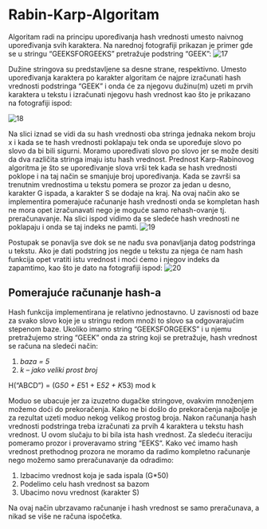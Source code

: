 # Rabin-Karp-Algoritam

Algoritam radi na principu upoređivanja hash vrednosti umesto naivnog upoređivanja
svih karaktera. Na narednoj fotografiji prikazan je primer gde se u stringu “GEEKSFORGEEKS”
pretražuje podstring “GEEK”:
![17](https://user-images.githubusercontent.com/61964257/145113514-c98e4882-61ef-4899-bcb6-4211a2a5c1a6.PNG)

Dužine stringova su predstavljene sa desne strane, respektivno. Umesto upoređivanja 
karaktera po karakter algoritam će najpre izračunati hash vrednosti podstringa “GEEK” i
onda će za njegovu dužinu(m) uzeti m prvih karaktera u tekstu i izračunati njegovu hash 
vrednost kao što je prikazano na fotografiji ispod:

![18](https://user-images.githubusercontent.com/61964257/145113519-020b088c-cb48-4c22-bc85-08f7c4527015.PNG)

Na slici iznad se vidi da su hash vrednosti oba stringa jednaka nekom broju x i kada se te 
hash vrednosti poklapaju tek onda se upoređuje slovo po slovo da bi bili sigurni. 
Moramo upoređivati slovo po slovo jer se može desiti da dva različita stringa imaju istu 
hash vrednost. Prednost Karp-Rabinovog algoritma je što se upoređivanje slova vrši tek 
kada se hash vrednosti poklope i na taj način se smanjuje broj upoređivanja. Kada se 
završi sa trenutnim vrednostima u tekstu pomera se prozor za jedan u desno, karakter 
G ispada, a karakter S se dodaje na kraj. Na ovaj način ako se implementira pomerajuće 
računanje hash vrednosti onda se kompletan hash ne mora opet izračunavati nego je 
moguće samo rehash-ovanje tj. preračunavanje.
Na slici ispod vidimo da se sledeće hash vrednosti ne poklapaju i onda se taj indeks ne pamti.
![19](https://user-images.githubusercontent.com/61964257/145113521-846878e8-180c-4657-90f9-0776c36abf0d.PNG)

Postupak se ponavlja sve dok se ne nađu sva ponavljanja datog podstringa u tekstu. Ako je 
dati podstring jos negde u tekstu za njega će nam hash funkcija opet vratiti istu vrednost i moći 
ćemo i njegov indeks da zapamtimo, kao što je dato na fotografiji ispod:
![20](https://user-images.githubusercontent.com/61964257/145113522-18a778df-19d7-4164-ac66-37b8879e4922.PNG)

## Pomerajuće računanje hash-a
Hash funkcija implementirana je relativno jednostavno. U zavisnosti od baze za svako 
slovo koje je u stringu redom množi to slovo sa odgovarajućim stepenom baze. Ukoliko imamo string “GEEKSFORGEEKS” i u njemu pretražujemo string “GEEK” onda za 
string koji se pretražuje, hash vrednost se računa na sledeći način:
1. *baza = 5*
2. *k – jako veliki prost broj*

H(“ABCD”) = (G*50 + E*51 + E*52 + K*53) mod k

Moduo se ubacuje jer za izuzetno dugačke stringove, ovakvim množenjem možemo doći do 
prekoračenja. Kako ne bi došlo do prekoračenja najbolje je za rezultat uzeti moduo nekog 
velikog prostog broja.
Nakon računanja hash vrednosti podstringa treba izračunati za prvih 4 karaktera u 
tekstu hash vrednost. U ovom slučaju to bi bila ista hash vrednost. Za sledeću iteraciju 
pomeramo prozor i proveravamo string “EEKS“. Kako već imamo hash vrednost 
prethodnog prozora ne moramo da radimo kompletno računanje nego možemo samo 
preračunavanje da odradimo:
1. Izbacimo vrednost koja je sada ispala (G*50)
2. Podelimo celu hash vrednost sa bazom
3. Ubacimo novu vrednost (karakter S)

Na ovaj način ubrzavamo računanje i hash vrednost se samo preračunava, a nikad se 
više ne računa ispočetka.
